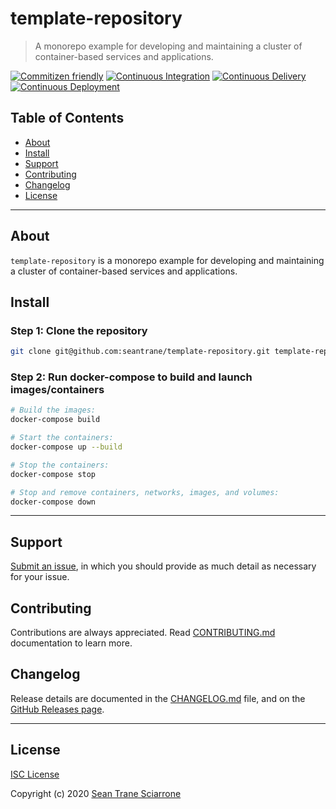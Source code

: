# template-repository

> A monorepo example for developing and maintaining a cluster of container-based services and applications.

[![Commitizen friendly](https://img.shields.io/badge/commitizen-friendly-brightgreen.svg)](http://commitizen.github.io/cz-cli/) [![Continuous Integration](https://github.com/seantrane/template-repository/actions/workflows/integration.yml/badge.svg)](https://github.com/seantrane/template-repository/actions/workflows/integration.yml) [![Continuous Delivery](https://github.com/seantrane/template-repository/actions/workflows/delivery.yml/badge.svg)](https://github.com/seantrane/template-repository/actions/workflows/delivery.yml) [![Continuous Deployment](https://github.com/seantrane/template-repository/actions/workflows/deployment.yml/badge.svg)](https://github.com/seantrane/template-repository/actions/workflows/deployment.yml)

## Table of Contents

- [About](#about)
- [Install](#install)
- [Support](#support)
- [Contributing](#contributing)
- [Changelog](#changelog)
- [License](#license)

---

## About <a id="about"></a>

`template-repository` is a monorepo example for developing and maintaining a cluster of container-based services and applications.

## Install <a id="install"></a>

### Step 1: Clone the repository

```sh
git clone git@github.com:seantrane/template-repository.git template-repository && cd template-repository
```

### Step 2: Run docker-compose to build and launch images/containers

```sh
# Build the images:
docker-compose build

# Start the containers:
docker-compose up --build

# Stop the containers:
docker-compose stop

# Stop and remove containers, networks, images, and volumes:
docker-compose down
```

---

## Support <a id="support"></a>

[Submit an issue](https://github.com/seantrane/template-repository/issues/new), in which you should provide as much detail as necessary for your issue.

## Contributing <a id="contributing"></a>

Contributions are always appreciated. Read [CONTRIBUTING.md](https://github.com/seantrane/template-repository/blob/master/CONTRIBUTING.md) documentation to learn more.

## Changelog <a id="changelog"></a>

Release details are documented in the [CHANGELOG.md](https://github.com/seantrane/template-repository/blob/master/CHANGELOG.md) file, and on the [GitHub Releases page](https://github.com/seantrane/template-repository/releases).

---

## License <a id="license"></a>

[ISC License](https://github.com/seantrane/template-repository/blob/master/LICENSE)

Copyright (c) 2020 [Sean Trane Sciarrone](https://github.com/seantrane)
